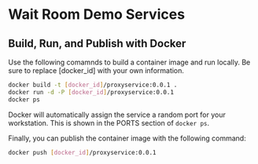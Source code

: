 # Wait Room Demo Services

## Build, Run, and Publish with Docker

Use the following comamnds to build a container image and run locally. Be sure to replace [docker_id] with your own information.

```bash
docker build -t [docker_id]/proxyservice:0.0.1 .
docker run -d -P [docker_id]/proxyservice:0.0.1
docker ps
```

Docker will automatically assign the service a random port for your workstation. This is shown in the PORTS section of `docker ps`.

Finally, you can publish the container image with the following command:

```bash
docker push [docker_id]/proxyservice:0.0.1
```
